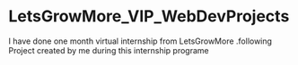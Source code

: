 # LetsGrowMore_VIP_WebDevProjects
I have done one month virtual internship from LetsGrowMore .following Project created by me  during this internship programe 

